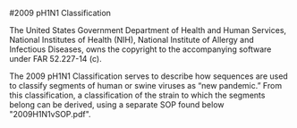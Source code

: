 #2009 pH1N1 Classification

The United States Government Department of Health and Human Services, National Institutes of Health (NIH), National Institute of Allergy and Infectious Diseases, owns the copyright to the accompanying software under FAR 52.227-14 (c).

The 2009 pH1N1 Classification serves to describe how sequences are used to classify segments of human or swine viruses as “new pandemic.” From this classification, a classification of the strain to which the segments belong can be derived, using a separate SOP found below "2009H1N1vSOP.pdf".
